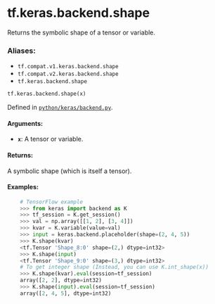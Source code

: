 <div itemscope itemtype="http://developers.google.com/ReferenceObject">
<meta itemprop="name" content="tf.keras.backend.shape" />
<meta itemprop="path" content="Stable" />
</div>

# tf.keras.backend.shape

Returns the symbolic shape of a tensor or variable.

### Aliases:

* `tf.compat.v1.keras.backend.shape`
* `tf.compat.v2.keras.backend.shape`
* `tf.keras.backend.shape`

``` python
tf.keras.backend.shape(x)
```



Defined in [`python/keras/backend.py`](/code/stable/tensorflow/python/keras/backend.py).

<!-- Placeholder for "Used in" -->


#### Arguments:


* <b>`x`</b>: A tensor or variable.


#### Returns:

A symbolic shape (which is itself a tensor).



#### Examples:



```python
    # TensorFlow example
    >>> from keras import backend as K
    >>> tf_session = K.get_session()
    >>> val = np.array([[1, 2], [3, 4]])
    >>> kvar = K.variable(value=val)
    >>> input = keras.backend.placeholder(shape=(2, 4, 5))
    >>> K.shape(kvar)
    <tf.Tensor 'Shape_8:0' shape=(2,) dtype=int32>
    >>> K.shape(input)
    <tf.Tensor 'Shape_9:0' shape=(3,) dtype=int32>
    # To get integer shape (Instead, you can use K.int_shape(x))
    >>> K.shape(kvar).eval(session=tf_session)
    array([2, 2], dtype=int32)
    >>> K.shape(input).eval(session=tf_session)
    array([2, 4, 5], dtype=int32)
```